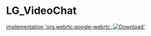 # LG_VideoChat





[implementation 'org.webrtc:google-webrtc: ![Download](https://api.bintray.com/packages/google/webrtc/google-webrtc/images/download.svg)'](https://bintray.com/google/webrtc/google-webrtc/_latestVersion)


